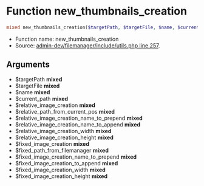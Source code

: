 Function new_thumbnails_creation
===========================





```php
mixed new_thumbnails_creation($targetPath, $targetFile, $name, $current_path, $relative_image_creation, $relative_path_from_current_pos, $relative_image_creation_name_to_prepend, $relative_image_creation_name_to_append, $relative_image_creation_width, $relative_image_creation_height, $fixed_image_creation, $fixed_path_from_filemanager, $fixed_image_creation_name_to_prepend, $fixed_image_creation_to_append, $fixed_image_creation_width, $fixed_image_creation_height)
```

* Function name: new_thumbnails_creation
* Source: [admin-dev/filemanager/include/utils.php line 257](https://github.com/PrestaShop/PrestaShop/blob/1.6.0.8/admin-dev/filemanager/include/utils.php#L257).

Arguments
---------

* $targetPath **mixed**
* $targetFile **mixed**
* $name **mixed**
* $current_path **mixed**
* $relative_image_creation **mixed**
* $relative_path_from_current_pos **mixed**
* $relative_image_creation_name_to_prepend **mixed**
* $relative_image_creation_name_to_append **mixed**
* $relative_image_creation_width **mixed**
* $relative_image_creation_height **mixed**
* $fixed_image_creation **mixed**
* $fixed_path_from_filemanager **mixed**
* $fixed_image_creation_name_to_prepend **mixed**
* $fixed_image_creation_to_append **mixed**
* $fixed_image_creation_width **mixed**
* $fixed_image_creation_height **mixed**

